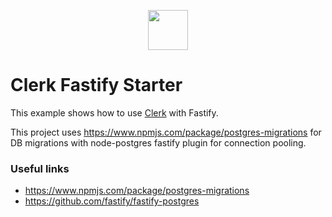 <p align="center">
  <a href="https://clerk.dev?utm_source=github&utm_medium=clerk_fastify" target="_blank" rel="noopener noreferrer">
    <img src="https://images.clerk.dev/static/logo-light-mode-400x400.png" height="64">
  </a>
  <br />
</p>

# Clerk Fastify Starter

This example shows how to use [Clerk](https://www.clerk.dev/?utm_source=github&utm_medium=starter_repos&utm_campaign=fastify_starter) with Fastify.

This project uses https://www.npmjs.com/package/postgres-migrations for DB migrations with node-postgres fastify plugin for connection pooling. 

### Useful links
* https://www.npmjs.com/package/postgres-migrations
* https://github.com/fastify/fastify-postgres
